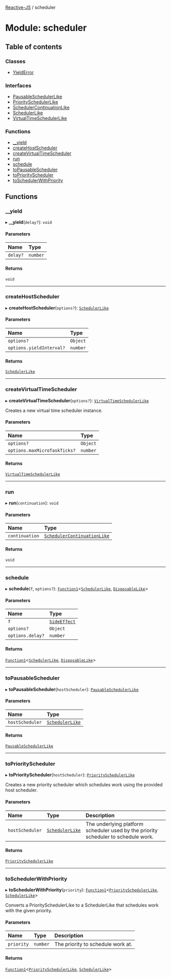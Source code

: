 [Reactive-JS](../README.md) / scheduler

# Module: scheduler

## Table of contents

### Classes

- [YieldError](../classes/scheduler.YieldError.md)

### Interfaces

- [PausableSchedulerLike](../interfaces/scheduler.PausableSchedulerLike.md)
- [PrioritySchedulerLike](../interfaces/scheduler.PrioritySchedulerLike.md)
- [SchedulerContinuationLike](../interfaces/scheduler.SchedulerContinuationLike.md)
- [SchedulerLike](../interfaces/scheduler.SchedulerLike.md)
- [VirtualTimeSchedulerLike](../interfaces/scheduler.VirtualTimeSchedulerLike.md)

### Functions

- [\_\_yield](scheduler.md#__yield)
- [createHostScheduler](scheduler.md#createhostscheduler)
- [createVirtualTimeScheduler](scheduler.md#createvirtualtimescheduler)
- [run](scheduler.md#run)
- [schedule](scheduler.md#schedule)
- [toPausableScheduler](scheduler.md#topausablescheduler)
- [toPriorityScheduler](scheduler.md#topriorityscheduler)
- [toSchedulerWithPriority](scheduler.md#toschedulerwithpriority)

## Functions

### \_\_yield

▸ **__yield**(`delay?`): `void`

#### Parameters

| Name | Type |
| :------ | :------ |
| `delay?` | `number` |

#### Returns

`void`

___

### createHostScheduler

▸ **createHostScheduler**(`options?`): [`SchedulerLike`](../interfaces/scheduler.SchedulerLike.md)

#### Parameters

| Name | Type |
| :------ | :------ |
| `options?` | `Object` |
| `options.yieldInterval?` | `number` |

#### Returns

[`SchedulerLike`](../interfaces/scheduler.SchedulerLike.md)

___

### createVirtualTimeScheduler

▸ **createVirtualTimeScheduler**(`options?`): [`VirtualTimeSchedulerLike`](../interfaces/scheduler.VirtualTimeSchedulerLike.md)

Creates a new virtual time scheduler instance.

#### Parameters

| Name | Type |
| :------ | :------ |
| `options?` | `Object` |
| `options.maxMicroTaskTicks?` | `number` |

#### Returns

[`VirtualTimeSchedulerLike`](../interfaces/scheduler.VirtualTimeSchedulerLike.md)

___

### run

▸ **run**(`continuation`): `void`

#### Parameters

| Name | Type |
| :------ | :------ |
| `continuation` | [`SchedulerContinuationLike`](../interfaces/scheduler.SchedulerContinuationLike.md) |

#### Returns

`void`

___

### schedule

▸ **schedule**(`f`, `options?`): [`Function1`](functions.md#function1)<[`SchedulerLike`](../interfaces/scheduler.SchedulerLike.md), [`DisposableLike`](../interfaces/disposable.DisposableLike.md)\>

#### Parameters

| Name | Type |
| :------ | :------ |
| `f` | [`SideEffect`](functions.md#sideeffect) |
| `options?` | `Object` |
| `options.delay?` | `number` |

#### Returns

[`Function1`](functions.md#function1)<[`SchedulerLike`](../interfaces/scheduler.SchedulerLike.md), [`DisposableLike`](../interfaces/disposable.DisposableLike.md)\>

___

### toPausableScheduler

▸ **toPausableScheduler**(`hostScheduler`): [`PausableSchedulerLike`](../interfaces/scheduler.PausableSchedulerLike.md)

#### Parameters

| Name | Type |
| :------ | :------ |
| `hostScheduler` | [`SchedulerLike`](../interfaces/scheduler.SchedulerLike.md) |

#### Returns

[`PausableSchedulerLike`](../interfaces/scheduler.PausableSchedulerLike.md)

___

### toPriorityScheduler

▸ **toPriorityScheduler**(`hostScheduler`): [`PrioritySchedulerLike`](../interfaces/scheduler.PrioritySchedulerLike.md)

Creates a new priority scheduler which schedules work using the provided
host scheduler.

#### Parameters

| Name | Type | Description |
| :------ | :------ | :------ |
| `hostScheduler` | [`SchedulerLike`](../interfaces/scheduler.SchedulerLike.md) | The underlying platform scheduler used by the priority scheduler to schedule work. |

#### Returns

[`PrioritySchedulerLike`](../interfaces/scheduler.PrioritySchedulerLike.md)

___

### toSchedulerWithPriority

▸ **toSchedulerWithPriority**(`priority`): [`Function1`](functions.md#function1)<[`PrioritySchedulerLike`](../interfaces/scheduler.PrioritySchedulerLike.md), [`SchedulerLike`](../interfaces/scheduler.SchedulerLike.md)\>

Converts a PrioritySchedulerLike to a SchedulerLike that schedules work with the given priority.

#### Parameters

| Name | Type | Description |
| :------ | :------ | :------ |
| `priority` | `number` | The priority to schedule work at. |

#### Returns

[`Function1`](functions.md#function1)<[`PrioritySchedulerLike`](../interfaces/scheduler.PrioritySchedulerLike.md), [`SchedulerLike`](../interfaces/scheduler.SchedulerLike.md)\>

